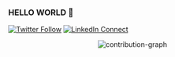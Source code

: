 ### HELLO WORLD 👋

[![Twitter Follow](https://img.shields.io/badge/dynamic/json.svg?color=14171A&labelColor=37474f&logo=twitter&logoColor=4fc3f7&label=&query=%24[0].followers_count&url=https%3A%2F%2Fcdn.syndication.twimg.com%2Fwidgets%2Ffollowbutton%2Finfo.json%3Fscreen_names%3Darjunmahishi&suffix=%20Followers)](https://twitter.com/arjunmahishi)
[![LinkedIn Connect](https://img.shields.io/badge/%20-Connect-black?color=14171A&labelColor=212121&logo=linkedin&logoColor=ffffff)](https://www.linkedin.com/in/arjun-mahishi-b18968126/)

<p align="center">
<img src="https://activity-graph.herokuapp.com/graph?username=arjunmahishi&theme=rogue&hide_border=true&area=true&custom_title=Contribution%20Chart" alt="contribution-graph">
</p>
